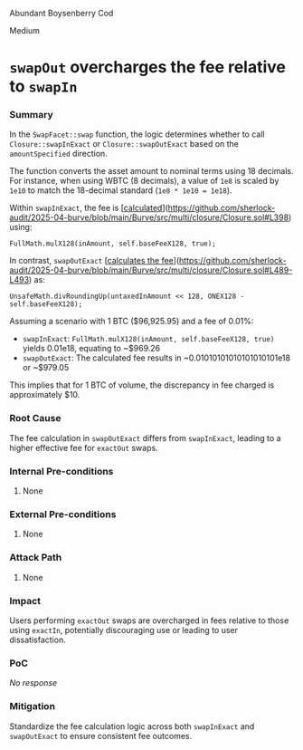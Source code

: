 Abundant Boysenberry Cod

Medium

# `swapOut` overcharges the fee relative to `swapIn`

### Summary

In the `SwapFacet::swap` function, the logic determines whether to call `Closure::swapInExact` or `Closure::swapOutExact` based on the `amountSpecified` direction.

The function converts the asset amount to nominal terms using 18 decimals. For instance, when using WBTC (8 decimals), a value of `1e8` is scaled by `1e10` to match the 18-decimal standard (`1e8 * 1e10 = 1e18`).

Within `swapInExact`, the fee is [[calculated](https://github.com/sherlock-audit/2025-04-burve/blob/main/Burve/src/multi/closure/Closure.sol#L398)](https://github.com/sherlock-audit/2025-04-burve/blob/main/Burve/src/multi/closure/Closure.sol#L398) using:

```solidity
FullMath.mulX128(inAmount, self.baseFeeX128, true);
```

In contrast, `swapOutExact` [[calculates the fee](https://github.com/sherlock-audit/2025-04-burve/blob/main/Burve/src/multi/closure/Closure.sol#L489-L493)](https://github.com/sherlock-audit/2025-04-burve/blob/main/Burve/src/multi/closure/Closure.sol#L489-L493) as:

```solidity
UnsafeMath.divRoundingUp(untaxedInAmount << 128, ONEX128 - self.baseFeeX128);
```

Assuming a scenario with 1 BTC (\$96,925.95) and a fee of 0.01%:

* `swapInExact`: `FullMath.mulX128(inAmount, self.baseFeeX128, true)` yields 0.01e18, equating to \~\$969.26
* `swapOutExact`: The calculated fee results in \~0.01010101010101010101e18 or \~\$979.05

This implies that for 1 BTC of volume, the discrepancy in fee charged is approximately \$10.

### Root Cause

The fee calculation in `swapOutExact` differs from `swapInExact`, leading to a higher effective fee for `exactOut` swaps.

### Internal Pre-conditions

1. None

### External Pre-conditions

1. None

### Attack Path

1. None

### Impact

Users performing `exactOut` swaps are overcharged in fees relative to those using `exactIn`, potentially discouraging use or leading to user dissatisfaction.

### PoC

*No response*

### Mitigation

Standardize the fee calculation logic across both `swapInExact` and `swapOutExact` to ensure consistent fee outcomes.